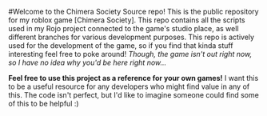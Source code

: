 #Welcome to the Chimera Society Source repo!
This is the public repository for my roblox game [Chimera Society].
This repo contains all the scripts used in my Rojo project connected to the game's studio place, as well different branches for various development purposes. 
This repo is actively used for the development of the game, so if you find that kinda stuff interesting feel free to poke around!
*Though, the game isn't out right now, so I have no idea why you'd be here right now...*

**Feel free to use this project as a reference for your own games!**
I want this to be a useful resource for any developers who might find value in any of this.
The code isn't perfect, but I'd like to imagine someone could find some of this to be helpful :)
